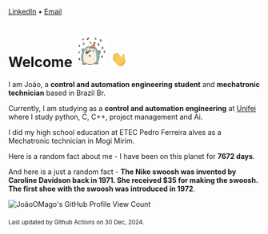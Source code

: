 [LinkedIn](https://www.linkedin.com/in/joão-pedro-gozzoli-b95641301/) &bull;
[Email](joaopedrogozzoli@gmail.com)

# Welcome <img src="happy.gif" height="64px" /> <img src="wave.gif" height="32px" />

I am João, a  **control and automation engineering student** and **mechatronic technician** based in Brazil Br.

Currently, I am studying as a **control and automation engineering** at [Unifei](https://unifei.edu.br) where I study python, C, C++, project management and Ai.

I did my high school education at ETEC Pedro Ferreira alves as a Mechatronic technician in Mogi Mirim.

Here is a random fact about me - I have been on this planet for **7672 days**.

And here is a just a random fact -  **The Nike swoosh was invented by Caroline Davidson back in 1971. She received $35 for making the swoosh. The first shoe with the swoosh was introduced in 1972**.

![JoãoOMago's GitHub Profile View Count](https://komarev.com/ghpvc/?username=JoaoOMago)

<sub>Last updated by Github Actions on 30 Dec, 2024.</sub>
